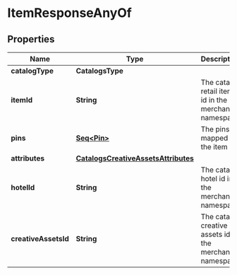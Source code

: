 

# ItemResponseAnyOf


## Properties

Name | Type | Description | Notes
------------ | ------------- | ------------- | -------------
**catalogType** | **CatalogsType** |  | 
**itemId** | **String** | The catalog retail item id in the merchant namespace |  [optional]
**pins** | [**Seq&lt;Pin&gt;**](Pin.md) | The pins mapped to the item |  [optional]
**attributes** | [**CatalogsCreativeAssetsAttributes**](CatalogsCreativeAssetsAttributes.md) |  |  [optional]
**hotelId** | **String** | The catalog hotel id in the merchant namespace |  [optional]
**creativeAssetsId** | **String** | The catalog creative assets id in the merchant namespace |  [optional]



